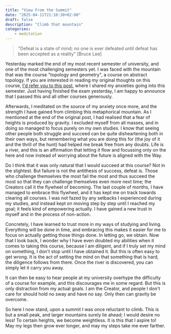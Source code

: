 ```yaml
---
title: "View From the Summit"
date: "2025-04-11T21:10:30+02:00"
draft: false
description: "Climb that mountain"
categories: 
    - meditation
---
```


> "Defeat is a state of mind; no one is ever defeated until defeat has been accepted as a reality" [Bruce Lee]

Yesterday marked the end of my most recent semester of university, and one of the most challenging semesters yet. I was faced with the mountain that was the course "topology and geometry", a course on abstract topology. If you are interested in reading my original thoughts on this course, [I'd refer you to this post](https://paulstapel.com/meditation/facing-mountains/), where I shared my anxieties going into this semester. Just having finished the exam yesterday, I am happy to announce that I passed this and all other courses generously. 

Afterwards, I meditated on the source of my anxiety once more, and the strength I have gained from climbing this metaphorical mountain. As I mentioned at the end of the original post, I had realised that a fear of heights is produced by gravity. I excluded myself from all masses, and in doing so managed to focus purely on my own studies. I know that seeing other people both struggle and succeed can be quite disheartening both in their own ways, but remembering what you are doing this for (the joy of it and the thrill of the hunt) had helped me break free from any doubts. Life is a river, and this is an affirmation that letting it flow and focussing only on the here and now instead of worrying about the future is aligned with the Way. 

Do I think that it was only natural that I would succeed at this course? Not in the slightest. But failure is not the antithesis of success, defeat is. Those who challenge themselves the most fail the most and thus succeed the most so that they can challenge themselves even more next time; the Creators call it the flywheel of becoming. The last couple of months, I have managed to embrace this flywheel, and it has kept me on track towards clearing all courses. I was not fazed by any setbacks I experienced during my studies, and instead kept on moving step by step until I reached my goal; it feels kind of empowering actually. I have gained a new trust in myself and in the process of non-action. 

Concretely, I have learned to trust more in my ways of studying and living. Everything will be done in time, and embracing this makes it easier for me to focus on actually getting those things done. In letting go, we obtain. Now that I look back, I wonder why I have even doubted my abilities when it comes to taking this course, because I am diligent, and if I truly set my mind on something, I don't stop until I have obtained it. But this is often easy to get wrong. It is the act of setting the mind on that something that is hard, the diligence follows from there. Once the river is discovered, you can simply let it carry you away.

 It can then be easy to hear people at my university overhype the difficulty of a course for example, and this discourages me in some regard. But this is only distraction from my actual goals. I am the Creator, and people I don't care for should hold no sway and have no say. Only then can gravity be overcome. 

So here I now stand, upon a summit I was once reluctant to climb. This is but a small peak, and larger mountains surely lie ahead; I would desire no less! To certain heights, we become weightless. It is this that I aspire to! May my legs then grow ever longer, and may my steps take me ever farther.  